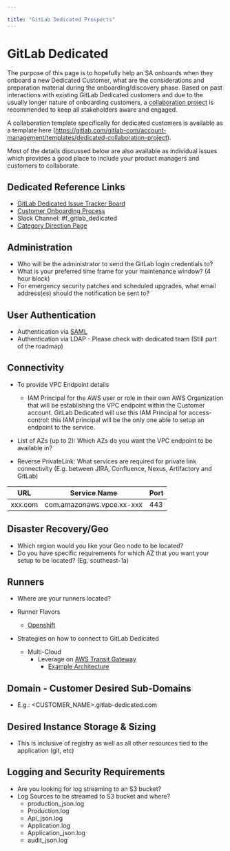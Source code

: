 ```yaml
---

title: "GitLab Dedicated Prospects"
---
```



# GitLab Dedicated

The purpose of this page is to hopefully help an SA onboards when they onboard a new Dedicated Customer, what are the considerations and preparation material during the onboarding/discovery phase. Based on past interactions with existing GitLab Dedicated customers and due to the usually longer nature of onboarding customers, a [collaboration project](/handbook/solutions-architects/processes/collaboration-project/) is recommended to keep all stakeholders aware and engaged.

A collaboration template specifically for dedicated customers is available as a template here (https://gitlab.com/gitlab-com/account-management/templates/dedicated-collaboration-project).

Most of the details discussed below are also available as individual issues which provides a good place to include your product managers and customers to collaborate.

## Dedicated Reference Links

- [GitLab Dedicated Issue Tracker Board](https://gitlab.com/gitlab-com/gl-infra/gitlab-dedicated/team/-/boards)
- [Customer Onboarding Process](https://gitlab.com/gitlab-com/gl-infra/gitlab-dedicated/team/-/blob/main/README.md#customer-onboarding-process)
- Slack Channel: #f_gitlab_dedicated
- [Category Direction Page](https://about.gitlab.com/direction/saas-platforms/dedicated/)

## Administration

- Who will be the administrator to send the GitLab login credentials to?
- What is your preferred time frame for your maintenance window? (4 hour block)
- For emergency security patches and scheduled upgrades, what email address(es) should the notification be sent to?

## User Authentication

- Authentication via [SAML](https://docs.gitlab.com/ee/integration/saml.html#general-setup)
- Authentication via LDAP - Please check with dedicated team (Still part of the roadmap)

## Connectivity

- To provide VPC Endpoint details
  - IAM Principal for the AWS user or role in their own AWS Organization that will be establishing the VPC endpoint within the Customer account. GitLab Dedicated will use this IAM Principal for access-control: this IAM principal will be the only one able to setup an endpoint to the service.

- List of AZs (up to 2): Which AZs do you want the VPC endpoint to be available in?

- Reverse PrivateLink: What services are required for private link connectivity (E.g. between JIRA, Confluence, Nexus, Artifactory and GitLab)

| URL | Service Name | Port |
| ------ | ------ | ------ |
| xxx.com | com.amazonaws.vpce.xx-xxx | 443 |

## Disaster Recovery/Geo

- Which region would you like your Geo node to be located?
- Do you have specific requirements for which AZ that you want your setup to be located? (Eg. southeast-1a)


## Runners

- Where are your runners located?
- Runner Flavors
    - [Openshift](https://docs.openshift.com/rosa/welcome/index.html)

- Strategies on how to connect to GitLab Dedicated
    - Multi-Cloud
        - Leverage on [AWS Transit Gateway](https://aws.amazon.com/transit-gateway/?whats-new-cards.sort-by=item.additionalFields.postDateTime&whats-new-cards.sort-order=desc)
            - [Example Architecture](https://gitlab.com/gitlab-com/account-management/apac/pre-sales/govtech/uploads/243461695aff0443e6df749d585cf648/image__2_.png)

## Domain - Customer Desired Sub-Domains

- E.g.: <CUSTOMER_NAME>.gitlab-dedicated.com

## Desired Instance Storage & Sizing

- This is inclusive of registry as well as all other resources tied to the application (git, etc)

## Logging and Security Requirements
- Are you looking for log streaming to an S3 bucket?
- Log Sources to be streamed to S3 bucket and where?
    - production_json.log
    - Production.log
    - Api_json.log
    - Application.log
    - Application_json.log
    - audit_json.log










